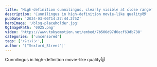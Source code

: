 ```yaml
---
title: 'High-definition cunnilingus, clearly visible at close range'
description: 'Cunnilingus in high-definition movie-like quality😻'
pubDate: '2024-03-06T14:27:44.275Z'
heroImage: '/blog-placeholder.jpg'
OgImagePath: '0025.png'
video: 'https://www.tokyomotion.net/embed/7b506d97d0ecf63db738'
categories: ['uncensored']
tags: ['パイパン',]
author: '["Sexford_Street"]'
---
```


Cunnilingus in high-definition movie-like quality😻




